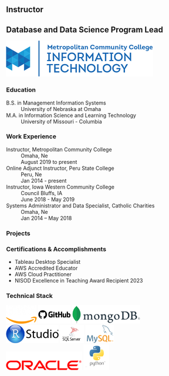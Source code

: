 ## Instructor
## Database and Data Science Program Lead
![alt text][mccit]

### Education
<dl>
<dt>B.S. in Management Information Systems</dt><dd>University of Nebraska at Omaha</dd>
<dt>M.A. in Information Science and Learning Technology</dt><dd>University of Missouri - Columbia</dd>
</dl>

### Work Experience
<dl>
<dt>Instructor, Metropolitan Community College</dt>
<dd>Omaha, Ne</dd>
<dd>August 2019 to present</dd>

<dt>Online Adjunct Instructor, Peru State College</dt>
<dd>Peru, Ne</dd>
<dd>Jan 2014 - present</dd>

<dt>Instructor, Iowa Western Community College</dt>
<dd>Council Bluffs, IA</dd>
<dd>June 2018 - May 2019</dd>

<dt>Systems Administrator and Data Specialist, Catholic Charities</dt>
<dd>Omaha, Ne</dd>
<dd>Jan 2014 – May 2018</dd>

</dl>

### Projects

### Certifications & Accomplishments
* Tableau Desktop Specialist
* AWS Accredited Educator
* AWS Cloud Practitioner
* NISOD Excellence in Teaching Award Recipient 2023

### Technical Stack
<img src="logos/aws.png" height=50px alt="AWS">
<img src="logos/github.png" height=50px alt="GitHub">
<img src="logos/mongodb.png" height=50px alt="MongoDB" >
<img src="logos/rstudio.png" height=50px alt="R Studio">
<img src="logos/mssql.png" height=50px alt="Microsoft SQL Server">
<img src="logos/mysql.png" height=50px alt="MySQL">
<img src="logos/oracle.png" height=50px alt="Oracle">
<img src="logos/python.png" height=70px alt="Python">


[mccit]: mccitlogo.png "MCC IT Logo"
[TDSbadge]: TDSbadge.png "Tableau Desktop Specialist badge"
